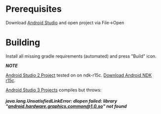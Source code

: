 # Prerequisites 
Download [Android Studio](https://developer.android.com/studio/index.html) and open project via File->Open

# Building
Install all missing gradle requirements (automated) and press "Build" icon.

***NOTE***

[Android Studio 2 Project](https://github.com/Mikelle02/android-opencl-test/tree/master/WorkingDir/Backup/Android%20Studio%202) tested on on ndk-r15c. [Download Android NDK r15c](https://developer.android.com/ndk/downloads/older_releases).

[Android Studio 3 Projects](https://github.com/Mikelle02/android-opencl-test/tree/master/WorkingDir/Backup/Android%20Studio%203) compiles but throws: <h5>java.lang.UnsatisfiedLinkError: dlopen failed: library "android.hardware.graphics.common@1.0.so" not found</h5>


